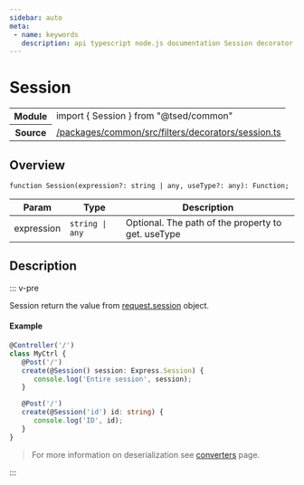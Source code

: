 ```yaml
---
sidebar: auto
meta:
 - name: keywords
   description: api typescript node.js documentation Session decorator
---
```

# Session <Badge text="Decorator" type="decorator"/>
<!-- Summary -->
<section class="symbol-info"><table class="is-full-width"><tbody><tr><th>Module</th><td><div class="lang-typescript"><span class="token keyword">import</span> { Session }&nbsp;<span class="token keyword">from</span>&nbsp;<span class="token string">"@tsed/common"</span></div></td></tr><tr><th>Source</th><td><a href="https://github.com/TypedProject/ts-express-decorators/blob/v5.4.0/packages/common/src/filters/decorators/session.ts#L0-L0">/packages/common/src/filters/decorators/session.ts</a></td></tr></tbody></table></section>

<!-- Overview -->
## Overview


<pre><code class="typescript-lang ">function <span class="token function">Session</span><span class="token punctuation">(</span>expression?<span class="token punctuation">:</span> <span class="token keyword">string</span> | <span class="token keyword">any</span><span class="token punctuation">,</span> useType?<span class="token punctuation">:</span> <span class="token keyword">any</span><span class="token punctuation">)</span><span class="token punctuation">:</span> Function<span class="token punctuation">;</span></code></pre>




<!-- Params -->
Param | Type | Description
---|---|---
 expression|<code>string &#124; any</code>|Optional. The path of the property to get.  useType|<code>any</code>|Optional. The type of the class that to be used to deserialize the data. 



<!-- Description -->
## Description

::: v-pre

Session return the value from [request.session](http://expressjs.com/en/4x/api.html#req.session) object.

#### Example

```typescript
@Controller('/')
class MyCtrl {
   @Post('/')
   create(@Session() session: Express.Session) {
      console.log('Entire session', session);
   }

   @Post('/')
   create(@Session('id') id: string) {
      console.log('ID', id);
   }
}
```
> For more information on deserialization see [converters](/docs/converters.md) page.


:::
